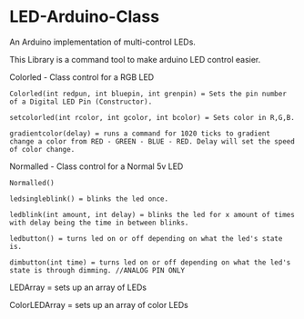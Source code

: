 # LED-Arduino-Class
An Arduino implementation of multi-control LEDs.

This Library is a command tool to make arduino LED control easier.

Colorled - Class control for a RGB LED

    Colorled(int redpun, int bluepin, int grenpin) = Sets the pin number of a Digital LED Pin (Constructor).
    
    setcolorled(int rcolor, int gcolor, int bcolor) = Sets color in R,G,B.
    
    gradientcolor(delay) = runs a command for 1020 ticks to gradient change a color from RED - GREEN - BLUE - RED. Delay will set the speed of color change.
    
Normalled - Class control for a Normal 5v LED

    Normalled()
    
    ledsingleblink() = blinks the led once.
    
    ledblink(int amount, int delay) = blinks the led for x amount of times with delay being the time in between blinks.
    
    ledbutton() = turns led on or off depending on what the led's state is. 
    
    dimbutton(int time) = turns led on or off depending on what the led's state is through dimming. //ANALOG PIN ONLY
    

LEDArray = sets up an array of LEDs


ColorLEDArray = sets up an array of color LEDs
